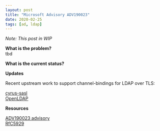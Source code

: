 ```yaml
---
layout: post
title: "Microsoft Advisory ADV190023"
date: 2020-02-25
tags: [ad, ldap]
---
```


*Note: This post in WIP*

**What is the problem?**  
tbd

**What is the current status?**

<script src="https://gist.github.com/tscherf/a0be193fe7bd603bbe1f511f9a00e737.js"></script>

**Updates**

Recent upstream work to support channel-bindings for LDAP over TLS:

[cyrus-sasl](https://github.com/cyrusimap/cyrus-sasl/issues/600)  
[OpenLDAP](https://bugs.openldap.org/show_bug.cgi?id=9189)

**Resources**

[ADV190023 advisory](https://techcommunity.microsoft.com/t5/Core-Infrastructure-and-Security/LDAP-Channel-Binding-and-LDAP-Signing-Requirements-JANUARY-2020/ba-p/921536)  
[RfC5929](https://tools.ietf.org/html/rfc5929)  




